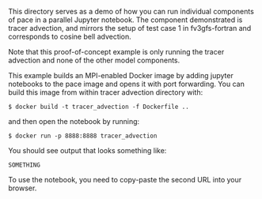This directory serves as a demo of how you can run individual components of pace in a parallel Jupyter notebook.
The component demonstrated is tracer advection, and mirrors the setup of test case 1 in fv3gfs-fortran and corresponds to cosine bell advection.

Note that this proof-of-concept example is only running the tracer advection and none of the other model components.

This example builds an MPI-enabled Docker image by adding jupyter notebooks to the pace image and opens it with port forwarding.
You can build this image from within tracer advection directory with:
```
$ docker build -t tracer_advection -f Dockerfile ..
```
and then open the notebook by running:
```
$ docker run -p 8888:8888 tracer_advection
```

You should see output that looks something like:
```
SOMETHING
```

To use the notebook, you need to copy-paste the second URL into your browser.
